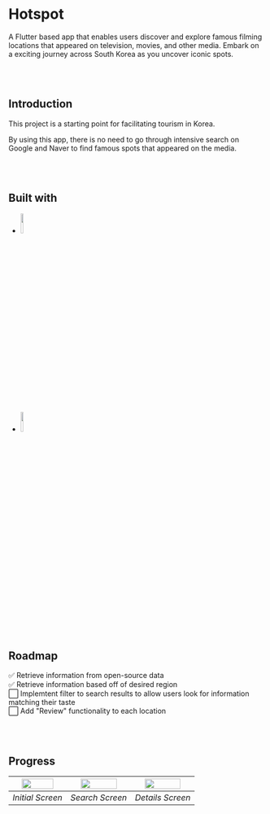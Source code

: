 # Hotspot

A Flutter based app that enables users discover and explore famous filming locations that appeared on television, movies, and other media. Embark on a exciting journey across South Korea as you uncover iconic spots. 

<br/>
<br/>

## Introduction

This project is a starting point for facilitating tourism in Korea. 

By using this app, there is no need to go through intensive search on Google and Naver to find famous spots that appeared on the media. 
  
<br/>
<br/>

## Built with

* <code><img width="10%" src="https://www.vectorlogo.zone/logos/flutterio/flutterio-ar21.svg"></code>  
* <code><img width="10%" src="https://www.vectorlogo.zone/logos/firebase/firebase-ar21.svg"></code>

<br/>
<br/>

## Roadmap

✅ Retrieve information from open-source data  </br>
✅ Retrieve information based off of desired region  </br>
⬜ Implemtent filter to search results to allow users look for information matching their taste  </br>
⬜ Add "Review" functionality to each location </br>

<br/>
<br/>

## Progress

| <img src="https://github.com/jjpp43/hotspot/assets/61809797/aa149c33-64b4-4968-847d-7a0e037ddf4d" width=80%> |<img src="https://github.com/jjpp43/hotspot/assets/61809797/daebe659-a18a-4a70-8e0d-4dc7ef9f1adf" width=80%> |<img src="https://github.com/jjpp43/hotspot/assets/61809797/667c4955-a900-4220-b32e-0fdbafe4bd5b" width=80%> |
|:--:|:--:|:--:|
| *Initial Screen* | *Search Screen* | *Details Screen* |



